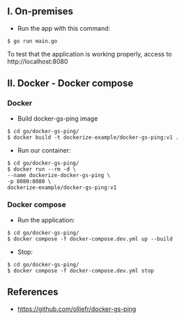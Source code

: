 ## I. On-premises

+ Run the app with this command:
```
$ go run main.go
```

To test that the application is working properly, access to http://localhost:8080

## II. Docker - Docker compose
### Docker
+ Build docker-gs-ping image
```
$ cd go/docker-gs-ping/
$ docker build -t dockerize-example/docker-gs-ping:v1 .
```

+ Run our container:
```
$ cd go/docker-gs-ping/
$ docker run --rm -d \
--name dockerize-docker-gs-ping \
-p 8080:8080 \
dockerize-example/docker-gs-ping:v1
```

### Docker compose
+ Run the application:
```
$ cd go/docker-gs-ping/
$ docker compose -f docker-compose.dev.yml up --build
```

+ Stop:
```
$ cd go/docker-gs-ping/
$ docker compose -f docker-compose.dev.yml stop
```

## References
+ https://github.com/olliefr/docker-gs-ping
